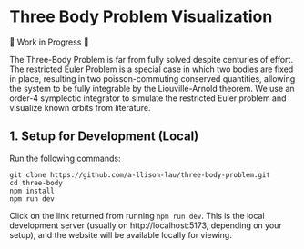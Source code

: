 # Three Body Problem Visualization

🚧 Work in Progress 🚧

The Three-Body Problem is far from fully solved despite centuries of effort. The restricted Euler Problem is a special case in which two bodies are fixed in place, resulting in two poisson-commuting conserved quantities, allowing the system to be fully integrable by the Liouville-Arnold theorem. We use an order-4 symplectic integrator to simulate the restricted Euler problem and visualize known orbits from literature.

## 1. Setup for Development (Local)

Run the following commands:

```
git clone https://github.com/a-llison-lau/three-body-problem.git
cd three-body
npm install
npm run dev
```

Click on the link returned from running `npm run dev`. This is the local development server (usually on http://localhost:5173, depending on your setup), and the website will be available locally for viewing.
